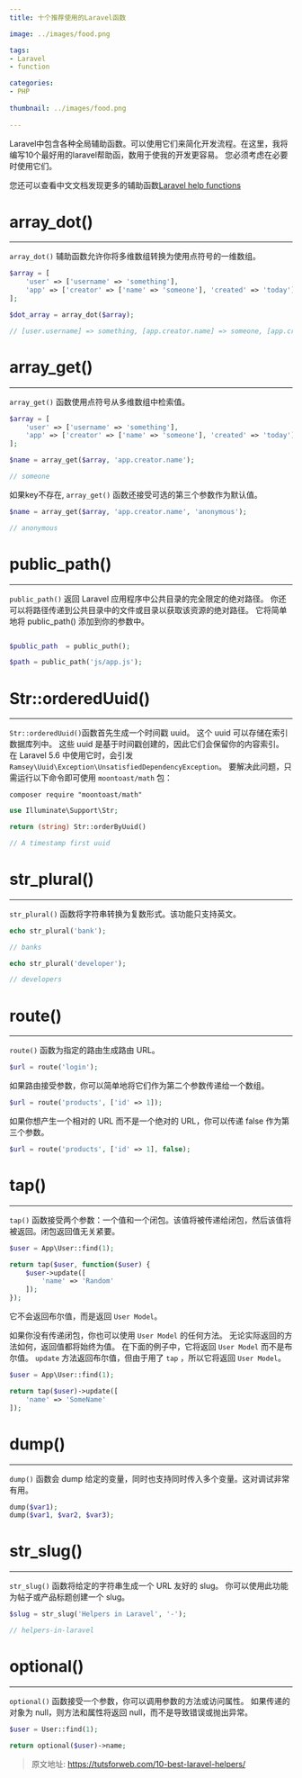 ```yaml
---
title: 十个推荐使用的Laravel函数

image: ../images/food.png 

tags:
- Laravel
- function

categories:
- PHP
 
thumbnail: ../images/food.png
 
---
```



Laravel中包含各种全局辅助函数。可以使用它们来简化开发流程。在这里，我将编写10个最好用的laravel帮助函，数用于使我的开发更容易。 您必须考虑在必要时使用它们。

您还可以查看中文文档发现更多的辅助函数[Laravel help functions](https://learnku.com/docs/laravel/5.8/helpers/3919)


# array_dot()
---

`array_dot()` 辅助函数允许你将多维数组转换为使用点符号的一维数组。

```php
$array = [
    'user' => ['username' => 'something'],
    'app' => ['creator' => ['name' => 'someone'], 'created' => 'today']
];

$dot_array = array_dot($array);

// [user.username] => something, [app.creator.name] => someone, [app.created] => today
```

# array_get()
---

`array_get()` 函数使用点符号从多维数组中检索值。
```php
$array = [
    'user' => ['username' => 'something'],
    'app' => ['creator' => ['name' => 'someone'], 'created' => 'today']
];

$name = array_get($array, 'app.creator.name');

// someone
```

如果key不存在, `array_get()` 函数还接受可选的第三个参数作为默认值。
                       
```php
$name = array_get($array, 'app.creator.name', 'anonymous');

// anonymous
```

# public_path()
---

`public_path()` 返回 Laravel 应用程序中公共目录的完全限定的绝对路径。 你还可以将路径传递到公共目录中的文件或目录以获取该资源的绝对路径。 它将简单地将 public_path() 添加到你的参数中。

```php

$public_path  = public_puth();

$path = public_path('js/app.js');
```

# Str::orderedUuid()
---

`Str::orderedUuid()`函数首先生成一个时间戳 uuid。 这个 uuid 可以存储在索引数据库列中。 这些 uuid 是基于时间戳创建的，因此它们会保留你的内容索引。 在 Laravel 5.6 中使用它时，会引发 `Ramsey\Uuid\Exception\UnsatisfiedDependencyException`。 要解决此问题，只需运行以下命令即可使用 `moontoast/math` 包：

```sheel
composer require "moontoast/math"
```

```php
use Illuminate\Support\Str;

return (string) Str::orderByUuid()

// A timestamp first uuid
```

# str_plural()
---

`str_plural()` 函数将字符串转换为复数形式。该功能只支持英文。

```php
echo str_plural('bank');

// banks

echo str_plural('developer');

// developers
```

# route()
---

`route()` 函数为指定的路由生成路由 URL。

```php
$url = route('login');
```

如果路由接受参数，你可以简单地将它们作为第二个参数传递给一个数组。

```php
$url = route('products', ['id' => 1]);
```

如果你想产生一个相对的 URL 而不是一个绝对的 URL，你可以传递 false 作为第三个参数。

```php
$url = route('products', ['id' => 1], false);
```

# tap()
---

`tap()` 函数接受两个参数：一个值和一个闭包。该值将被传递给闭包，然后该值将被返回。闭包返回值无关紧要。
```php
$user = App\User::find(1);

return tap($user, function($user) {
    $user->update([
        'name' => 'Random'
    ]);
});
```

它不会返回布尔值，而是返回 `User Model`。

如果你没有传递闭包，你也可以使用 `User Model` 的任何方法。 无论实际返回的方法如何，返回值都将始终为值。 在下面的例子中，它将返回 `User Model` 而不是布尔值。 `update` 方法返回布尔值，但由于用了 `tap` ，所以它将返回 `User Model`。

```php
$user = App\User::find(1);

return tap($user)->update([
    'name' => 'SomeName'
]);
```

# dump()
---

`dump()` 函数会 dump 给定的变量，同时也支持同时传入多个变量。这对调试非常有用。

```php
dump($var1);
dump($var1, $var2, $var3);
```

# str_slug()
--- 

`str_slug()` 函数将给定的字符串生成一个 URL 友好的 slug。 你可以使用此功能为帖子或产品标题创建一个 slug。

```php
$slug = str_slug('Helpers in Laravel', '-');

// helpers-in-laravel
```

# optional()
---

`optional()` 函数接受一个参数，你可以调用参数的方法或访问属性。 如果传递的对象为 null，则方法和属性将返回 null，而不是导致错误或抛出异常。

```php
$user = User::find(1);

return optional($user)->name;
```

> 原文地址: https://tutsforweb.com/10-best-laravel-helpers/